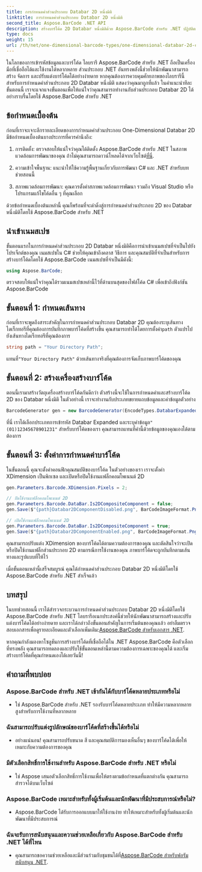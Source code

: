 ```yaml
---
title: การกำหนดค่าส่วนประกอบ Databar 2D หนึ่งมิติ
linktitle: การกำหนดค่าส่วนประกอบ Databar 2D หนึ่งมิติ
second_title: Aspose.BarCode .NET API
description: สร้างบาร์โค้ด 2D Databar หนึ่งมิติด้วย Aspose.BarCode สำหรับ .NET ปฏิบัติตามคำแนะนำทีละขั้นตอนของเราสำหรับการกำหนดค่าและการปรับแต่ง เริ่มสร้างบาร์โค้ดที่ไม่ซ้ำใครวันนี้!
type: docs
weight: 15
url: /th/net/one-dimensional-barcode-types/one-dimensional-databar-2d-component-configuration/
---
```


ในโลกของการเข้ารหัสข้อมูลและบาร์โค้ด ไลบรารี Aspose.BarCode สำหรับ .NET ถือเป็นเครื่องมือที่เชื่อถือได้และใช้งานได้หลากหลาย ส่วนประกอบ .NET อันทรงพลังนี้ช่วยให้นักพัฒนาสามารถสร้าง จัดการ และปรับแต่งบาร์โค้ดได้อย่างง่ายดาย หากคุณต้องการควบคุมศักยภาพของไลบรารีนี้สำหรับการกำหนดค่าส่วนประกอบ 2D Databar หนึ่งมิติ แสดงว่าคุณมาถูกที่แล้ว ในคำแนะนำทีละขั้นตอนนี้ เราจะแจกแจงขั้นตอนเพื่อให้แน่ใจว่าคุณสามารถทำงานกับส่วนประกอบ Databar 2D ได้อย่างราบรื่นโดยใช้ Aspose.BarCode สำหรับ .NET

## ข้อกำหนดเบื้องต้น

ก่อนที่เราจะเจาะลึกรายละเอียดของการกำหนดค่าส่วนประกอบ One-Dimensional Databar 2D มีข้อกำหนดเบื้องต้นบางประการที่ควรคำนึงถึง:

1. การติดตั้ง: ตรวจสอบให้แน่ใจว่าคุณได้ติดตั้ง Aspose.BarCode สำหรับ .NET ในสภาพแวดล้อมการพัฒนาของคุณ ถ้าไม่คุณสามารถดาวน์โหลดได้จากเว็บไซต์[ที่นี่](https://releases.aspose.com/barcode/net/).

2. ความเข้าใจพื้นฐาน: แนะนำให้ใช้ความรู้พื้นฐานเกี่ยวกับการพัฒนา C# และ .NET สำหรับบทช่วยสอนนี้

3. สภาพแวดล้อมการพัฒนา: คุณควรตั้งค่าสภาพแวดล้อมการพัฒนา รวมถึง Visual Studio หรือโปรแกรมแก้ไขโค้ดอื่น ๆ ที่คุณเลือก

ด้วยข้อกำหนดเบื้องต้นเหล่านี้ คุณก็พร้อมที่จะดำดิ่งสู่การกำหนดค่าส่วนประกอบ 2D ของ Databar หนึ่งมิติโดยใช้ Aspose.BarCode สำหรับ .NET

## นำเข้าเนมสเปซ

ขั้นตอนแรกในการกำหนดค่าส่วนประกอบ 2D Databar หนึ่งมิติคือการนำเข้าเนมสเปซที่จำเป็นไปยังโปรเจ็กต์ของคุณ เนมสเปซใน C# ช่วยให้คุณเข้าถึงคลาส วิธีการ และคุณสมบัติที่จำเป็นสำหรับการสร้างบาร์โค้ดโดยใช้ Aspose.BarCode เนมสเปซที่จำเป็นมีดังนี้:

```csharp
using Aspose.BarCode;
```

ตรวจสอบให้แน่ใจว่าคุณได้รวมเนมสเปซเหล่านี้ไว้ที่ด้านบนสุดของไฟล์โค้ด C# เพื่อเข้าถึงฟังก์ชัน Aspose.BarCode

## ขั้นตอนที่ 1: กำหนดเส้นทาง

ก่อนที่เราจะพูดถึงสาระสำคัญในการกำหนดค่าส่วนประกอบ Databar 2D คุณต้องระบุเส้นทางไดเร็กทอรีที่คุณต้องการบันทึกภาพบาร์โค้ดที่สร้างขึ้น คุณสามารถทำได้โดยการตั้งค่า`path` ตัวแปรไปยังเส้นทางไดเร็กทอรีที่คุณต้องการ

```csharp
string path = "Your Directory Path";
```

 แทนที่`"Your Directory Path"` ด้วยเส้นทางจริงที่คุณต้องการจัดเก็บภาพบาร์โค้ดของคุณ

## ขั้นตอนที่ 2: สร้างเครื่องสร้างบาร์โค้ด

ตอนนี้เรามาสร้างวัตถุเครื่องสร้างบาร์โค้ดกันดีกว่า ตัวสร้างนี้จะใช้ในการกำหนดค่าและสร้างบาร์โค้ด 2D ของ Databar หนึ่งมิติ ในตัวอย่างนี้ เราจะทำงานกับประเภทขยายแถบข้อมูลและค่าข้อมูลตัวอย่าง

```csharp
BarcodeGenerator gen = new BarcodeGenerator(EncodeTypes.DatabarExpanded, "(01)12345678901231");
```

 ที่นี่ เราได้เลือกประเภทการเข้ารหัส Databar Expanded และระบุค่าข้อมูล`"(01)12345678901231"` สำหรับบาร์โค้ดของเรา คุณสามารถแทนที่ค่านี้ด้วยข้อมูลของคุณเองได้ตามต้องการ

## ขั้นตอนที่ 3: ตั้งค่าการกำหนดค่าบาร์โค้ด

ในขั้นตอนนี้ คุณจะตั้งค่าคอนฟิกคุณสมบัติของบาร์โค้ด ในตัวอย่างของเรา เราจะตั้งค่า XDimension เป็นพิกเซล และเปิดหรือปิดใช้งานแฟล็กคอมโพเนนต์ 2D

```csharp
gen.Parameters.Barcode.XDimension.Pixels = 2;

// ปิดใช้งานแฟล็กคอมโพเนนต์ 2D
gen.Parameters.Barcode.DataBar.Is2DCompositeComponent = false;
gen.Save($"{path}Databar2DComponentDisabled.png", BarCodeImageFormat.Png);

// เปิดใช้งานแฟล็กคอมโพเนนต์ 2D
gen.Parameters.Barcode.DataBar.Is2DCompositeComponent = true;
gen.Save($"{path}Databar2DComponentEnabled.png", BarCodeImageFormat.Png);
```

คุณสามารถปรับแต่ง XDimension ของบาร์โค้ดได้ตามความต้องการของคุณ และตัดสินใจว่าจะเปิดหรือปิดใช้งานแฟล็กส่วนประกอบ 2D ตามกรณีการใช้งานของคุณ ภาพบาร์โค้ดจะถูกบันทึกตามเส้นทางและรูปแบบที่ให้ไว้

เมื่อขั้นตอนเหล่านี้เสร็จสมบูรณ์ คุณได้กำหนดค่าส่วนประกอบ Databar 2D หนึ่งมิติโดยใช้ Aspose.BarCode สำหรับ .NET สำเร็จแล้ว

## บทสรุป

 ในบทช่วยสอนนี้ เราได้สำรวจกระบวนการกำหนดค่าส่วนประกอบ Databar 2D หนึ่งมิติโดยใช้ Aspose.BarCode สำหรับ .NET ไลบรารีอเนกประสงค์นี้ช่วยให้นักพัฒนาสามารถสร้างและปรับแต่งบาร์โค้ดได้อย่างง่ายดาย และเราได้กล่าวถึงขั้นตอนสำคัญในการเริ่มต้นของคุณแล้ว อย่าลืมตรวจสอบเอกสารเพื่อดูรายละเอียดและตัวเลือกเพิ่มเติม:[Aspose.BarCode สำหรับเอกสาร .NET](https://reference.aspose.com/barcode/net/).

หากคุณกำลังมองหาโซลูชันการสร้างบาร์โค้ดที่เชื่อถือได้ใน .NET Aspose.BarCode คือตัวเลือกที่ทรงพลัง คุณสามารถทดลองและปรับใช้ขั้นตอนเหล่านี้ตามความต้องการเฉพาะของคุณได้ และเริ่มสร้างบาร์โค้ดที่คุณกำหนดเองได้เลยวันนี้!

## คำถามที่พบบ่อย

### Aspose.BarCode สำหรับ .NET เข้ากันได้กับบาร์โค้ดหลายประเภทหรือไม่
- ใช่ Aspose.BarCode สำหรับ .NET รองรับบาร์โค้ดหลายประเภท ทำให้มีความหลากหลายสูงสำหรับการใช้งานที่หลากหลาย

### ฉันสามารถปรับแต่งรูปลักษณ์ของบาร์โค้ดที่สร้างขึ้นได้หรือไม่
- อย่างแน่นอน! คุณสามารถปรับขนาด สี และคุณสมบัติการมองเห็นอื่นๆ ของบาร์โค้ดได้เพื่อให้เหมาะกับความต้องการของคุณ

### มีตัวเลือกสิทธิ์การใช้งานสำหรับ Aspose.BarCode สำหรับ .NET หรือไม่
- ใช่ Aspose เสนอตัวเลือกสิทธิ์การใช้งานเพื่อให้ตรงตามข้อกำหนดที่แตกต่างกัน คุณสามารถสำรวจได้บนเว็บไซต์

### Aspose.BarCode เหมาะสำหรับทั้งผู้เริ่มต้นและนักพัฒนาที่มีประสบการณ์หรือไม่?
- Aspose.BarCode ได้รับการออกแบบมาให้ใช้งานง่าย ทำให้เหมาะสำหรับทั้งผู้เริ่มต้นและนักพัฒนาที่มีประสบการณ์

### ฉันจะรับการสนับสนุนและความช่วยเหลือเกี่ยวกับ Aspose.BarCode สำหรับ .NET ได้ที่ไหน
-  คุณสามารถขอความช่วยเหลือและมีส่วนร่วมกับชุมชนได้ที่[Aspose.BarCode สำหรับฟอรัมสนับสนุน .NET](https://forum.aspose.com/c/barcode/13).